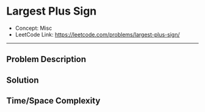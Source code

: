 # Largest Plus Sign

- Concept: Misc
- LeetCode Link: https://leetcode.com/problems/largest-plus-sign/

---

## Problem Description

## Solution

## Time/Space Complexity

